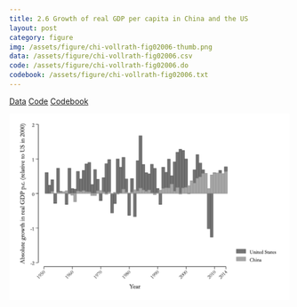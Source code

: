 ```yaml
---
title: 2.6 Growth of real GDP per capita in China and the US
layout: post
category: figure
img: /assets/figure/chi-vollrath-fig02006-thumb.png
data: /assets/figure/chi-vollrath-fig02006.csv
code: /assets/figure/chi-vollrath-fig02006.do
codebook: /assets/figure/chi-vollrath-fig02006.txt
---
```


[Data](/assets/figure/chi-vollrath-fig02006.csv) [Code](/assets/figure/chi-vollrath-fig02006.do) [Codebook](/assets/figure/chi-vollrath-fig02006.txt)

![2.6 Growth of real GDP per capita in China and the US](/assets/figure/chi-vollrath-fig02006.png)
